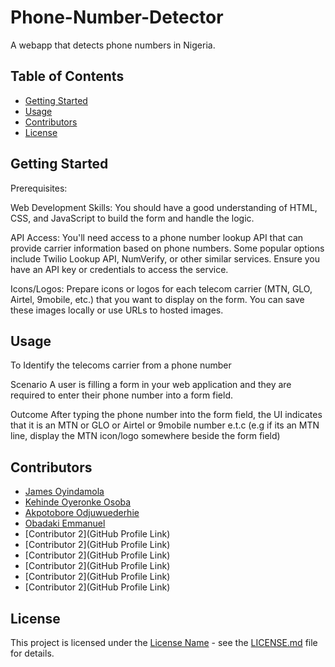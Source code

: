 # Phone-Number-Detector
A webapp that detects phone numbers in Nigeria.

## Table of Contents
- [Getting Started](#getting-started)
- [Usage](#usage)
- [Contributors](#contributors)
- [License](#license)

## Getting Started

Prerequisites:

Web Development Skills: You should have a good understanding of HTML, CSS, and JavaScript to build the form and handle the logic.

API Access: You'll need access to a phone number lookup API that can provide carrier information based on phone numbers. Some popular options include Twilio Lookup API, NumVerify, or other similar services. Ensure you have an API key or credentials to access the service.

Icons/Logos: Prepare icons or logos for each telecom carrier (MTN, GLO, Airtel, 9mobile, etc.) that you want to display on the form. You can save these images locally or use URLs to hosted images.

## Usage

To Identify the telecoms carrier from a phone number


Scenario
A user is filling a form in your web application and they are required to enter
their phone number into a form field.

Outcome
After typing the phone number into the form field, the UI indicates that it is an
MTN or GLO or Airtel or 9mobile number e.t.c (e.g if its an MTN line, display the
MTN icon/logo somewhere beside the form field)

## Contributors

- [James Oyindamola](@Oyindamolajames)
- [Kehinde Oyeronke Osoba](@Kenmillionaire)
- [Akpotobore Odjuwuederhie](@derhieakpos)
- [Obadaki Emmanuel](@Gudnuel)
- [Contributor 2](GitHub Profile Link)
- [Contributor 2](GitHub Profile Link)
- [Contributor 2](GitHub Profile Link)
- [Contributor 2](GitHub Profile Link)
- [Contributor 2](GitHub Profile Link)
- [Contributor 2](GitHub Profile Link)

## License

This project is licensed under the [License Name](LICENSE.md) - see the [LICENSE.md](LICENSE.md) file for details.
